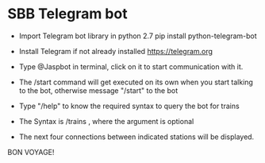 # SBB Telegram bot

- Import Telegram bot library in python 2.7
  pip install python-telegram-bot

- Install Telegram if not already installed
  https://telegram.org

- Type @Jaspbot in terminal, click on it to start communication with it.

- The /start command will get executed on its own when you start talking to the bot, otherwise message "/start" to the bot

- Type "/help" to know the required syntax to query the bot for trains

- The Syntax is /trains <Departure> <Destination> <Via>, where the <Via> argument is optional

- The next four connections between indicated stations will be displayed.

BON VOYAGE!
